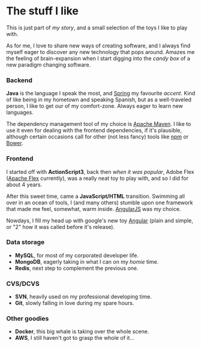 # The stuff I like

This is just part of _my story_, and a small selection of the toys I like to play with.

As for me, I love to share new ways of creating software, and I always find myself eager to discover any new technology that pops around. Amazes me the feeling of brain-expansion when I start digging into the _candy box_ of a new paradigm changing software.

### Backend

**Java** is the language I speak the most, and [Spring](https://spring.io/projects) my favourite _accent_. Kind of like being in my hometown and speaking Spanish, but as a well-traveled person, I like to get our of my comfort-zone. Always eager to learn new languages.

The dependency management tool of my choice is [Apache Maven](https://maven.apache.org/). I like to use it even for dealing with the frontend dependencies, if it's plausible, although certain occasions call for other (not less fancy) tools like [npm](https://www.npmjs.com/) or [Bower](https://bower.io/).

### Frontend

I started off with **ActionScript3**, back then _when it was popular_, Adobe Flex ([Apache Flex](http://flex.apache.org/) currently), was a really neat toy to play with, and so I did for about 4 years.

After this sweet time, came a **JavaScript/HTML** transition. Swimming all over in an ocean of tools, I (and many others) stumble upon one framework that made me feel, somewhat, warm inside. [AngularJS](https://angularjs.org/) was my choice.

Nowdays, I fill my head up with google's new toy [Angular](https://angular.io/) (plain and simple, or "2" how it was called before it's release).

### Data storage

- **MySQL**, for most of my corporated developer life.
- **MongoDB**, eagerly taking in what I can on my _homie_ time.
- **Redis**, next step to complement the previous one.

### CVS/DCVS

- **SVN**, heavily used on my professional developing time.
- **Git**, slowly falling in love during my spare hours.

### Other goodies

- **Docker**, this big whale is taking over the whole scene.
- **AWS**, I still haven't got to grasp the whole of it...





